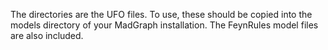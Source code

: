 The directories are the UFO files. To use, these should be copied into the models directory of your MadGraph installation. The FeynRules model files are also included.
